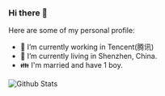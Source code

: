 ### Hi there 👋

<!--
**chen3feng/chen3feng** is a ✨ _special_ ✨ repository because its `README.md` (this file) appears on your GitHub profile.

Here are some ideas to get you started:

- 🔭 I’m currently working on ...
- 🌱 I’m currently learning ...
- 👯 I’m looking to collaborate on ...
- 🤔 I’m looking for help with ...
- 💬 Ask me about ...
- 📫 How to reach me: ...
- 😄 Pronouns: ...
- ⚡ Fun fact: ...
-->

Here are some of my personal profile:

- 🔭 I’m currently working in Tencent(腾讯)
- 👯 I’m currently living in Shenzhen, China.
- 👪 I'm married and have 1 boy.

![Github Stats](https://github-readme-stats.vercel.app/api?username=chen3feng&show_icons=true)
